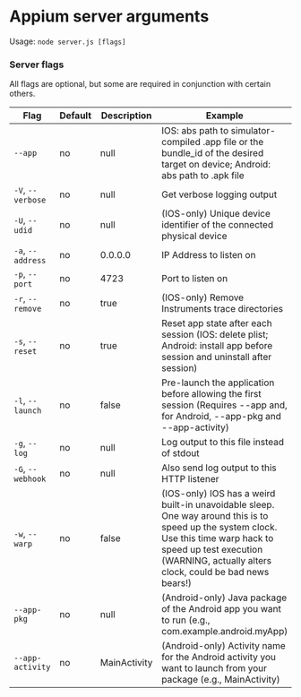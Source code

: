 Appium server arguments
==========

Usage: `node server.js [flags]`

### Server flags
All flags are optional, but some are required in conjunction with certain others.

|Flag|Default|Description|Example|
|----|-------|-----------|-------|
|`--app`|no|null|IOS: abs path to simulator-compiled .app file or the bundle_id of the desired target on device; Android: abs path to .apk file|`--app /abs/path/to/my.app`|
|`-V`, `--verbose`|no|null|Get verbose logging output||
|`-U`, `--udid`|no|null|(IOS-only) Unique device identifier of the connected physical device|`--udid 1adsf-sdfas-asdf-123sdf`|
|`-a`, `--address`|no|0.0.0.0|IP Address to listen on|`--address 0.0.0.0`|
|`-p`, `--port`|no|4723|Port to listen on|`--port 4723`|
|`-r`, `--remove`|no|true|(IOS-only) Remove Instruments trace directories||
|`-s`, `--reset`|no|true|Reset app state after each session (IOS: delete plist; Android: install app before session and uninstall after session)||
|`-l`, `--launch`|no|false|Pre-launch the application before allowing the first session (Requires --app and, for Android, --app-pkg and --app-activity)||
|`-g`, `--log`|no|null|Log output to this file instead of stdout|`--log /path/to/appium.log`|
|`-G`, `--webhook`|no|null|Also send log output to this HTTP listener|`--webhook localhost:9876`|
|`-w`, `--warp`|no|false|(IOS-only) IOS has a weird built-in unavoidable sleep. One way around this is to speed up the system clock. Use this time warp hack to speed up test execution (WARNING, actually alters clock, could be bad news bears!)||
|`--app-pkg`|no|null|(Android-only) Java package of the Android app you want to run (e.g., com.example.android.myApp)|`--app-pkg com.example.android.myApp`|
|`--app-activity`|no|MainActivity|(Android-only) Activity name for the Android activity you want to launch from your package (e.g., MainActivity)|`--app-activity MainActivity`|
